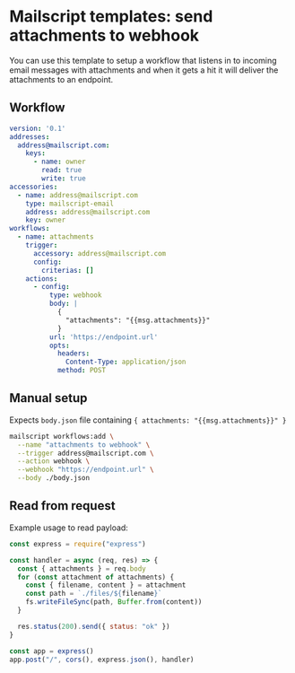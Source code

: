 # Mailscript templates: send attachments to webhook

You can use this template to setup a workflow that listens in to incoming email messages with attachments and when it gets a hit it will deliver the attachments to an endpoint.

## Workflow

```yml
version: '0.1'
addresses:
  address@mailscript.com:
    keys:
      - name: owner
        read: true
        write: true
accessories:
  - name: address@mailscript.com
    type: mailscript-email
    address: address@mailscript.com
    key: owner
workflows:
  - name: attachments
    trigger:
      accessory: address@mailscript.com
      config:
        criterias: []
    actions:
      - config:
          type: webhook
          body: |
            {
              "attachments": "{{msg.attachments}}"
            }
          url: 'https://endpoint.url'
          opts:
            headers:
              Content-Type: application/json
            method: POST
```

## Manual setup

Expects `body.json` file containing `{ attachments: "{{msg.attachments}}" }`

```sh
mailscript workflows:add \
  --name "attachments to webhook" \
  --trigger address@mailscript.com \
  --action webhook \
  --webhook "https://endpoint.url" \
  --body ./body.json
```

## Read from request

Example usage to read payload:

```js
const express = require("express")

const handler = async (req, res) => {
  const { attachments } = req.body
  for (const attachment of attachments) {
    const { filename, content } = attachment
    const path = `./files/${filename}`
    fs.writeFileSync(path, Buffer.from(content))
  }

  res.status(200).send({ status: "ok" })
}

const app = express()
app.post("/", cors(), express.json(), handler)
```
